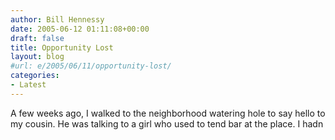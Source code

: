 ```yaml
---
author: Bill Hennessy
date: 2005-06-12 01:11:08+00:00
draft: false
title: Opportunity Lost
layout: blog
#url: e/2005/06/11/opportunity-lost/
categories:
- Latest
---
```


A few weeks ago, I walked to the neighborhood watering hole to say hello to my cousin.  He was talking to a girl who used to tend bar at the place.  I hadn

